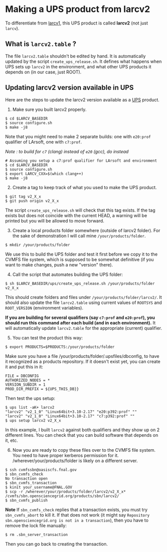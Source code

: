 # Making a UPS product from larcv2

To differentiate from [larcv1](https://github.com/LArbys/LArCV), this
UPS product is called **larcv2** (not just `larcv`).

## What is `larcv2.table` ?
The file `larcv2.table` shouldn't be edited by hand.
It is automatically updated by the script `create_ups_release.sh`.
It defines what happens when UPS sets up `larcv2` in the environment,
and what other UPS products it depends on (in our case, just ROOT).

## Updating larcv2 version available in UPS
Here are the steps to update the larcv2 version
available as a [UPS](https://github.com/brettviren/fnal-ups) product.

1. Make sure you built larcv2 properly.
```
$ cd $LARCV_BASEDIR
$ source configure.sh
$ make -j8
```

Note that you might need to make 2 separate builds: one with `e20:prof`
qualifier of LArsoft, one with `c7:prof`.

*Note : to build for `c7` (clang) instead of `e20` (gcc), do instead*
```
# Assuming you setup a c7:prof qualifier for LArsoft and environment
$ cd $LARCV_BASEDIR
$ source configure.sh
$ export LARCV_CXX=$(which clang++)
$ make -j8
```

2. Create a tag to keep track of what you used to make the UPS product.
```
$ git tag v2_X_x
$ git push origin v2_X_x
```
The script `create_ups_release.sh` will check that this tag exists.
If the tag exists but does not coincide with the current HEAD, a warning
will be printed but you will be allowed to move forward.

3. Create a local products folder somewhere (outside of larcv2 folder).
For the sake of demonstration I will call mine `/your/products/folder`.
```
$ mkdir /your/products/folder
```
We use this to build the UPS folder and test it first before we copy it
to the CVMFS file system, which is supposed to be somewhat definitive
(if you want to make changes, push a new "version" there).

4. Call the script that automates building the UPS folder:
```
$ sh $LARCV_BASEDIR/ups/create_ups_release.sh /your/products/folder v2_X_x
```
This should create folders and files under `/your/products/folder/larcv2/`.
It should also update the file `larcv2.table` using current values of
`ROOTSYS` and `ROOT_VERSION` (environment variables).

**If you are building for several qualifiers (say `c7:prof` and `e20:prof`),
you should run this command after each build (and in each environment).** It
will automatically update `larcv2.table` for the appropriate (current) qualifier.

5. You can test the product this way:
```
$ export PRODUCTS=$PRODUCTS:/your/products/folder
```
Make sure you have a file /your/products/folder/.upsfiles/dbconfig, to have it recognized as
a products repository. If it doesn't exist yet, you can create it and put this in it:
```
FILE = DBCONFIG
AUTHORIZED_NODES = *
VERSION_SUBDIR = 1
PROD_DIR_PREFIX = ${UPS_THIS_DB}}
```

Then test the ups setup:
```
$ ups list -aK+ larcv2
"larcv2" "v2_1_0" "Linux64bit+3.10-2.17" "e20:p392:prof" ""
"larcv2" "v2_1_0" "Linux64bit+3.10-2.17" "c7:p392:prof" ""
$ ups setup larcv2 v2_X_x
```
In this example, I built `larcv2` against both qualifiers and they show up on 2 different lines.
You can check that you can build software that depends on it, etc.

6. Now you are ready to copy these files over to the CVMFS file system.
You need to have proper kerberos permission for it. /wherever/your/products/folder is likely on a
different server.

```
$ ssh cvmfssbn@oasiscfs.fnal.gov
$ sbn_cvmfs_check
No transaction open
$ sbn_cvmfs_transaction
$ kinit your_username@FNAL.GOV
$ scp -r /wherever/your/products/folder/larcv2/v2_X_x* /cvmfs/sbn.opensciencegrid.org/products/sbn/larcv2/
$ sbn_cvmfs_publish
```

**Note** If `sbn_cvmfs_check` replies that a transaction exists, you must try `sbn_cvmfs_abort` to
kill it. If that does not work (it might say `Repository sbn.opensciencegrid.org is not in a transaction`),
then you have to remove the lock file manually:
```
$ rm .sbn_server_transaction
```
Then you can go back to creating the transaction.


